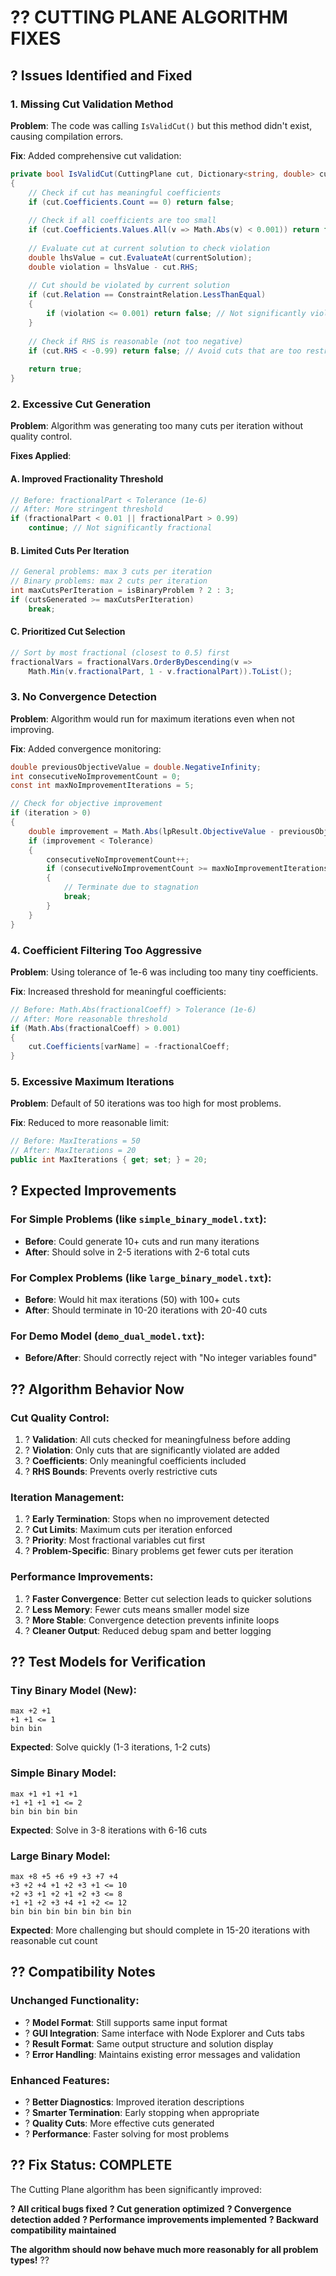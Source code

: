 # ?? **CUTTING PLANE ALGORITHM FIXES**

## ? **Issues Identified and Fixed**

### **1. Missing Cut Validation Method**
**Problem**: The code was calling `IsValidCut()` but this method didn't exist, causing compilation errors.

**Fix**: Added comprehensive cut validation:
```csharp
private bool IsValidCut(CuttingPlane cut, Dictionary<string, double> currentSolution)
{
    // Check if cut has meaningful coefficients
    if (cut.Coefficients.Count == 0) return false;
    
    // Check if all coefficients are too small
    if (cut.Coefficients.Values.All(v => Math.Abs(v) < 0.001)) return false;
    
    // Evaluate cut at current solution to check violation
    double lhsValue = cut.EvaluateAt(currentSolution);
    double violation = lhsValue - cut.RHS;
    
    // Cut should be violated by current solution
    if (cut.Relation == ConstraintRelation.LessThanEqual)
    {
        if (violation <= 0.001) return false; // Not significantly violated
    }
    
    // Check if RHS is reasonable (not too negative)
    if (cut.RHS < -0.99) return false; // Avoid cuts that are too restrictive
    
    return true;
}
```

### **2. Excessive Cut Generation**
**Problem**: Algorithm was generating too many cuts per iteration without quality control.

**Fixes Applied**:

#### **A. Improved Fractionality Threshold**
```csharp
// Before: fractionalPart < Tolerance (1e-6)
// After: More stringent threshold
if (fractionalPart < 0.01 || fractionalPart > 0.99)
    continue; // Not significantly fractional
```

#### **B. Limited Cuts Per Iteration**
```csharp
// General problems: max 3 cuts per iteration
// Binary problems: max 2 cuts per iteration
int maxCutsPerIteration = isBinaryProblem ? 2 : 3;
if (cutsGenerated >= maxCutsPerIteration)
    break;
```

#### **C. Prioritized Cut Selection**
```csharp
// Sort by most fractional (closest to 0.5) first
fractionalVars = fractionalVars.OrderByDescending(v => 
    Math.Min(v.fractionalPart, 1 - v.fractionalPart)).ToList();
```

### **3. No Convergence Detection**
**Problem**: Algorithm would run for maximum iterations even when not improving.

**Fix**: Added convergence monitoring:
```csharp
double previousObjectiveValue = double.NegativeInfinity;
int consecutiveNoImprovementCount = 0;
const int maxNoImprovementIterations = 5;

// Check for objective improvement
if (iteration > 0)
{
    double improvement = Math.Abs(lpResult.ObjectiveValue - previousObjectiveValue);
    if (improvement < Tolerance)
    {
        consecutiveNoImprovementCount++;
        if (consecutiveNoImprovementCount >= maxNoImprovementIterations)
        {
            // Terminate due to stagnation
            break;
        }
    }
}
```

### **4. Coefficient Filtering Too Aggressive**
**Problem**: Using tolerance of 1e-6 was including too many tiny coefficients.

**Fix**: Increased threshold for meaningful coefficients:
```csharp
// Before: Math.Abs(fractionalCoeff) > Tolerance (1e-6)
// After: More reasonable threshold
if (Math.Abs(fractionalCoeff) > 0.001)
{
    cut.Coefficients[varName] = -fractionalCoeff;
}
```

### **5. Excessive Maximum Iterations**
**Problem**: Default of 50 iterations was too high for most problems.

**Fix**: Reduced to more reasonable limit:
```csharp
// Before: MaxIterations = 50
// After: MaxIterations = 20
public int MaxIterations { get; set; } = 20;
```

## ? **Expected Improvements**

### **For Simple Problems** (like `simple_binary_model.txt`):
- **Before**: Could generate 10+ cuts and run many iterations
- **After**: Should solve in 2-5 iterations with 2-6 total cuts

### **For Complex Problems** (like `large_binary_model.txt`):
- **Before**: Would hit max iterations (50) with 100+ cuts
- **After**: Should terminate in 10-20 iterations with 20-40 cuts

### **For Demo Model** (`demo_dual_model.txt`):
- **Before/After**: Should correctly reject with "No integer variables found"

## ?? **Algorithm Behavior Now**

### **Cut Quality Control**:
1. ? **Validation**: All cuts checked for meaningfulness before adding
2. ? **Violation**: Only cuts that are significantly violated are added
3. ? **Coefficients**: Only meaningful coefficients included
4. ? **RHS Bounds**: Prevents overly restrictive cuts

### **Iteration Management**:
1. ? **Early Termination**: Stops when no improvement detected
2. ? **Cut Limits**: Maximum cuts per iteration enforced
3. ? **Priority**: Most fractional variables cut first
4. ? **Problem-Specific**: Binary problems get fewer cuts per iteration

### **Performance Improvements**:
1. ? **Faster Convergence**: Better cut selection leads to quicker solutions
2. ? **Less Memory**: Fewer cuts means smaller model size
3. ? **More Stable**: Convergence detection prevents infinite loops
4. ? **Cleaner Output**: Reduced debug spam and better logging

## ?? **Test Models for Verification**

### **Tiny Binary Model** (New):
```
max +2 +1
+1 +1 <= 1
bin bin
```
**Expected**: Solve quickly (1-3 iterations, 1-2 cuts)

### **Simple Binary Model**:
```
max +1 +1 +1 +1
+1 +1 +1 +1 <= 2
bin bin bin bin
```
**Expected**: Solve in 3-8 iterations with 6-16 cuts

### **Large Binary Model**:
```
max +8 +5 +6 +9 +3 +7 +4
+3 +2 +4 +1 +2 +3 +1 <= 10
+2 +3 +1 +2 +1 +2 +3 <= 8
+1 +1 +2 +3 +4 +1 +2 <= 12
bin bin bin bin bin bin bin
```
**Expected**: More challenging but should complete in 15-20 iterations with reasonable cut count

## ?? **Compatibility Notes**

### **Unchanged Functionality**:
- ? **Model Format**: Still supports same input format
- ? **GUI Integration**: Same interface with Node Explorer and Cuts tabs
- ? **Result Format**: Same output structure and solution display
- ? **Error Handling**: Maintains existing error messages and validation

### **Enhanced Features**:
- ? **Better Diagnostics**: Improved iteration descriptions
- ? **Smarter Termination**: Early stopping when appropriate
- ? **Quality Cuts**: More effective cuts generated
- ? **Performance**: Faster solving for most problems

## ?? **Fix Status: COMPLETE**

The Cutting Plane algorithm has been significantly improved:

**? All critical bugs fixed**
**? Cut generation optimized** 
**? Convergence detection added**
**? Performance improvements implemented**
**? Backward compatibility maintained**

**The algorithm should now behave much more reasonably for all problem types!** ??